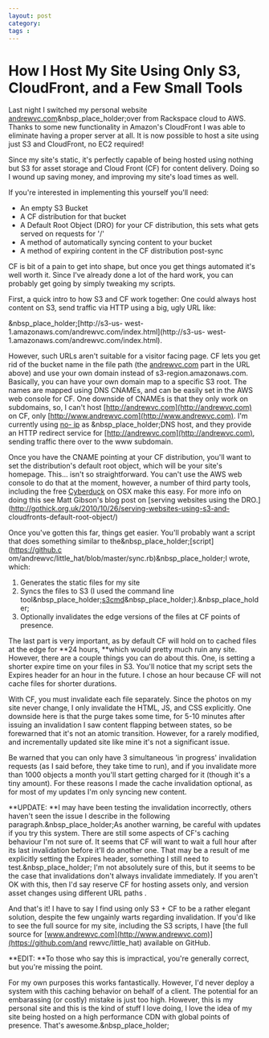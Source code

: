 ```yaml
---
layout: post
category: 
tags : 
---
```



# How I Host My Site Using Only S3, CloudFront, and a Few Small Tools

Last night I switched my personal website
[andrewvc.com](http://www.andrewvc.com)&nbsp_place_holder;over from Rackspace
cloud to AWS. Thanks to some new functionality in Amazon's CloudFront I was
able to eliminate having a proper server at all. It is now possible to host a
site using just S3 and CloudFront, no EC2 required!

Since my site's static, it's perfectly capable of being hosted using nothing
but S3 for asset storage and Cloud Front (CF) for content delivery. Doing so I
wound up saving money, and improving my site's load times as well.

If you're interested in implementing this yourself you'll need:

  * An empty S3 Bucket
  * A CF distribution for that bucket
  * A Default Root Object (DRO) for your CF distribution, this sets what gets served on requests for '/'
  * A method of automatically syncing content to your bucket
  * A method of expiring content in the CF distribution post-sync

CF is bit of a pain to get into shape, but once you get things automated it's
well worth it. Since I've already done a lot of the hard work, you can
probably get going by simply tweaking my scripts.

First, a quick intro to how S3 and CF work together: One could always host
content on S3, send traffic via HTTP using a big, ugly URL like:

&nbsp_place_holder;[http://s3-us-
west-1.amazonaws.com/andrewvc.com/index.html](http://s3-us-
west-1.amazonaws.com/andrewvc.com/index.html).

However, such URLs aren't suitable for a visitor facing page. CF lets you get
rid of the bucket name in the file path (the
[andrewvc.com](http://andrewvc.com) part in the URL above) and use your own
domain instead of s3-region.amazonaws.com. Basically, you can have your own
domain map to a specific S3 root. The names are mapped using DNS CNAMEs, and
can be easily set in the AWS web console for CF. One downside of CNAMEs is
that they only work on subdomains, so, I can't host
[http://andrewvc.com](http://andrewvc.com) on CF, only
[http://www.andrewvc.com](http://www.andrewvc.com). I'm currently using [no-
ip](http://www.no-ip.com) as &nbsp_place_holder;DNS host, and they provide an
HTTP redirect service for [http://andrewvc.com](http://andrewvc.com), sending
traffic there over to the www subdomain.

Once you have the CNAME pointing at your CF distribution, you'll want to set
the distribution's default root object, which will be your site's homepage.
This... isn't so straightforward. You can't use the AWS web console to do that
at the moment, however, a number of third party tools, including the free
[Cyberduck](http://cyberduck.ch/) on OSX make this easy. For more info on
doing this see Matt Gibson's blog post on [serving websites using the
DRO.](http://gothick.org.uk/2010/10/26/serving-websites-using-s3-and-
cloudfronts-default-root-object/)

Once you've gotten this far, things get easier. You'll probably want a script
that does something similar to the&nbsp_place_holder;[script](https://github.c
om/andrewvc/little_hat/blob/master/sync.rb)&nbsp_place_holder;I wrote, which:

  1. Generates the static files for my site
  2. Syncs the files to S3 (I used the command line tool&nbsp_place_holder;[s3cmd](http://s3tools.org/s3cmd)&nbsp_place_holder;).&nbsp_place_holder;
  3. Optionally invalidates the edge versions of the files at CF points of presence.

The last part is very important, as by default CF will hold on to cached files
at the edge for **24 hours, **which would pretty much ruin any site. However,
there are a couple things you can do about this. One, is setting a shorter
expire time on your files in S3. You'll notice that my script sets the Expires
header for an hour in the future. I chose an hour because CF will not cache
files for shorter durations.

With CF, you must invalidate each file separately. Since the photos on my site
never change, I only invalidate the HTML, JS, and CSS explicitly. One downside
here is that the purge takes some time, for 5-10 minutes after issuing an
invalidation I saw content flapping between states, so be forewarned that it's
not an atomic transition. However, for a rarely modified, and incrementally
updated site like mine it's not a significant issue.

Be warned that you can only have 3 simultaneous 'in progress' invalidation
requests (as I said before, they take time to run), and if you invalidate more
than 1000 objects a month you'll start getting charged for it (though it's a
tiny amount). For these reasons I made the cache invalidation optional, as for
most of my updates I'm only syncing new content.

**UPDATE: **I may have been testing the invalidation incorrectly, others haven't seen the issue I describe in the following paragraph.&nbsp_place_holder;As another warning, be careful with updates if you try this system. There are still some aspects of CF's caching behaviour I'm not sure of. It seems that CF will want to wait a full hour after its last invalidation before it'll do another one. That may be a result of me explicitly setting the Expires header, something I still need to test.&nbsp_place_holder; I'm not absolutely sure of this, but it seems to be the case that invalidations don't always invalidate immediately. If you aren't OK with this, then I'd say reserve CF for hosting assets only, and version asset changes using different URL paths .

And that's it! I have to say I find using only S3 + CF to be a rather elegant
solution, despite the few ungainly warts regarding invalidation. If you'd like
to see the full source for my site, including the S3 scripts, I have [the full
source for [www.andrewvc.com](http://www.andrewvc.com)](https://github.com/and
rewvc/little_hat) available on GitHub.

**EDIT: **To those who say this is impractical, you're generally correct, but you're missing the point.

For my own purposes this works fantastically. However, I'd never deploy a
system with this caching behavior on behalf of a client. The potential for an
embarassing (or costly) mistake is just too high. However, this is my personal
site and this is the kind of stuff I love doing, I love the idea of my site
being hosted on a high performance CDN with global points of presence. That's
awesome.&nbsp_place_holder;

